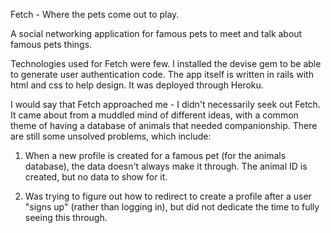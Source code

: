 Fetch - Where the pets come out to play.

A social networking application for famous pets to meet and talk about famous pets things.

Technologies used for Fetch were few.  I installed the devise gem to be able to generate user authentication code. The app itself is written in rails with html and css to help design. It was deployed through Heroku.

I would say that Fetch approached me - I didn't necessarily seek out Fetch. It came about from a muddled mind of different ideas, with a common theme of having a database of animals that needed companionship.  There are still some unsolved problems, which include:

1) When a new profile is created for a famous pet (for the animals database), the data doesn't always make it through. The animal ID is created, but no data to show for it.

2) Was trying to figure out how to redirect to create a profile after a user "signs up" (rather than logging in), but did not dedicate the time to fully seeing this through.
